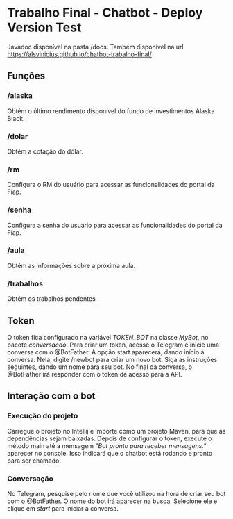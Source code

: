 # Trabalho Final - Chatbot - Deploy Version Test

Javadoc disponível na pasta /docs. Também disponível na url https://alsvinicius.github.io/chatbot-trabalho-final/

## Funções

### /alaska

Obtém o último rendimento disponível do fundo de investimentos Alaska Black.

### /dolar

Obtém a cotação do dólar.

### /rm

Configura o RM do usuário para acessar as funcionalidades do portal da Fiap.

### /senha

Configura a senha do usuário para acessar as funcionalidades do portal da Fiap.

### /aula

Obtém as informações sobre a próxima aula.

### /trabalhos

Obtém os trabalhos pendentes

## Token

O token fica configurado na variável *TOKEN_BOT* na classe *MyBot*, no pacote _conversacao_. Para criar um token, acesse o Telegram e inicie uma conversa com o @BotFather. A opção start aparecerá, dando início à conversa. Nela, digite /newbot para criar um novo bot. Siga as instruções seguintes, dando um nome para seu bot. No final da conversa, o @BotFather irá responder com o token de acesso para a API.

## Interação com o bot

### Execução do projeto

Carregue o projeto no Intellij e importe como um projeto Maven, para que as dependências sejam baixadas. Depois de configurar o token, execute o método main até a mensagem _"Bot pronto para receber mensagens."_ aparecer no console. Isso indicará que o chatbot está rodando e pronto para ser chamado.

### Conversação

No Telegram, pesquise pelo nome que você utilizou na hora de criar seu bot com o @BotFather. O nome do bot irá aparecer na busca. Selecione ele e clique em _start_ para iniciar a conversa.
